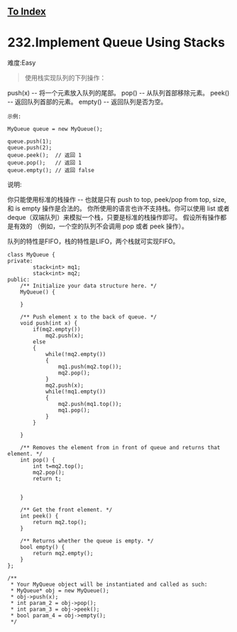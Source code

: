 [To Index](/index.md)
---
# 232.Implement Queue Using Stacks
难度:Easy
> 使用栈实现队列的下列操作：

push(x) -- 将一个元素放入队列的尾部。
pop() -- 从队列首部移除元素。
peek() -- 返回队列首部的元素。
empty() -- 返回队列是否为空。

```
示例:

MyQueue queue = new MyQueue();

queue.push(1);
queue.push(2);  
queue.peek();  // 返回 1
queue.pop();   // 返回 1
queue.empty(); // 返回 false
```

说明:

你只能使用标准的栈操作 -- 也就是只有 push to top, peek/pop from top, size, 和 is empty 操作是合法的。
你所使用的语言也许不支持栈。你可以使用 list 或者 deque（双端队列）来模拟一个栈，只要是标准的栈操作即可。
假设所有操作都是有效的 （例如，一个空的队列不会调用 pop 或者 peek 操作）。

队列的特性是FIFO，栈的特性是LIFO，两个栈就可实现FIFO。  

```
class MyQueue {
private:
        stack<int> mq1;
        stack<int> mq2;
public:
    /** Initialize your data structure here. */
    MyQueue() {

    }
    
    /** Push element x to the back of queue. */
    void push(int x) {
        if(mq2.empty())
            mq2.push(x);
        else
        {
            while(!mq2.empty())
            {
                mq1.push(mq2.top());
                mq2.pop();
            }
            mq2.push(x);
            while(!mq1.empty())
            {
                mq2.push(mq1.top());
                mq1.pop();
            }
        }
   
    }
    
    /** Removes the element from in front of queue and returns that element. */
    int pop() {
        int t=mq2.top();
        mq2.pop();
        return t;

        
    }
    
    /** Get the front element. */
    int peek() {
        return mq2.top();
    }
    
    /** Returns whether the queue is empty. */
    bool empty() {
        return mq2.empty();
    }
};

/**
 * Your MyQueue object will be instantiated and called as such:
 * MyQueue* obj = new MyQueue();
 * obj->push(x);
 * int param_2 = obj->pop();
 * int param_3 = obj->peek();
 * bool param_4 = obj->empty();
 */
```
